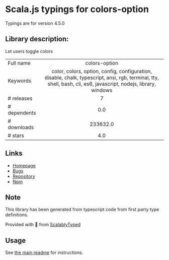 
# Scala.js typings for colors-option

Typings are for version 4.5.0

## Library description:
Let users toggle colors

|                    |                 |
| ------------------ | :-------------: |
| Full name          | colors-option |
| Keywords           | color, colors, option, config, configuration, disable, chalk, typescript, ansi, rgb, terminal, tty, shell, bash, cli, es6, javascript, nodejs, library, windows |
| # releases         | 7 |
| # dependents       | 0.0 |
| # downloads        | 233632.0 |
| # stars            | 4.0 |

## Links
- [Homepage](https://www.github.com/ehmicky/colors-option)
- [Bugs](https://github.com/ehmicky/colors-option/issues)
- [Repository](https://github.com/ehmicky/colors-option)
- [Npm](https://www.npmjs.com/package/colors-option)
    


## Note
This library has been generated from typescript code from first party type definitions.

Provided with :purple_heart: from [ScalablyTyped](https://github.com/oyvindberg/ScalablyTyped)

## Usage
See [the main readme](../../readme.md) for instructions.


